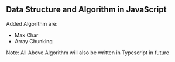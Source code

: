 Data Structure and Algorithm in JavaScript
-----

Added Algorithm are:

- Max Char
- Array Chunking


Note: All Above Algorithm will also be written in Typescript in future
